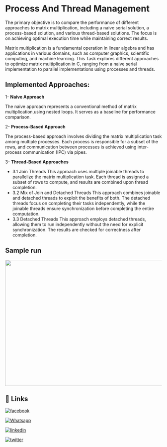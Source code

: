 # Process And Thread Management

The primary objective is to compare the performance of different approaches to matrix multiplication, including a naive serial solution, a process-based solution, and various thread-based solutions. The focus is on achieving optimal execution time while maintaining correct results.

Matrix multiplication is a fundamental operation in linear algebra and has applications in various domains, such as computer graphics, scientific computing, and machine learning. This Task explores different approaches to optimize matrix multiplication in C, ranging from a naive serial implementation to parallel implementations using processes and threads.

## Implemented Approaches:

1- **Naive Approach**  
    
  The naive approach represents a conventional method of matrix multiplication,using nested loops. It serves as a baseline for performance comparison.
    
2- **Process-Based Approach**
    
    
  The process-based approach involves dividing the matrix multiplication task among multiple processes. Each process is responsible for a subset of the rows, and communication between processes is achieved using inter-process communication (IPC) via pipes.
    
3- **Thread-Based Approaches**  
  - 3.1 Join Threads
    This approach uses multiple joinable threads to parallelize the matrix multiplication task. Each thread is assigned a subset of rows to compute, and results are combined upon thread completion.
  - 3.2 Mix of Join and Detached Threads
    This approach combines joinable and detached threads to exploit the benefits of both. The detached threads focus on completing their tasks independently, while the joinable threads ensure synchronization before completing the entire computation.
  - 3.3 Detached Threads
    This approach employs detached threads, allowing them to run independently without the need for explicit synchronization. The results are checked for correctness after completion.


## Sample run
<p align="center">
  <img width="720" height="405" src="https://github.com/qossayrida/ProcessAndThreadManagement/assets/59481839/e82b19ea-1712-4f9b-9a06-b47958e6f1de">
</p>

## 🔗 Links

[![facebook](https://img.shields.io/badge/facebook-0077B5?style=for-the-badge&logo=facebook&logoColor=white)](https://www.facebook.com/qossay.rida?mibextid=2JQ9oc)

[![Whatsapp](https://img.shields.io/badge/Whatsapp-25D366?style=for-the-badge&logo=Whatsapp&logoColor=white)](https://wa.me/+972598592423)

[![linkedin](https://img.shields.io/badge/linkedin-0077B5?style=for-the-badge&logo=linkedin&logoColor=white)](https://www.linkedin.com/in/qossay-rida-3aa3b81a1?utm_source=share&utm_campaign=share_via&utm_content=profile&utm_medium=android_app )

[![twitter](https://img.shields.io/badge/twitter-1DA1F2?style=for-the-badge&logo=twitter&logoColor=white)](https://twitter.com/qossayrida)

